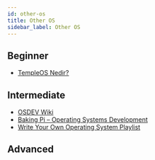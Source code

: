 ```yaml
---
id: other-os
title: Other OS
sidebar_label: Other OS
---
```


## Beginner

- [TempleOS Nedir?](https://suleymanfatih.medium.com/temple-os-nedi%CC%87r-77d493faff5f "TempleOS Nedir?")

## Intermediate

- [OSDEV Wiki](https://wiki.osdev.org/Expanded_Main_Page)
- [Baking Pi – Operating Systems Development](https://www.cl.cam.ac.uk/projects/raspberrypi/tutorials/os/index.html)
- [Write Your Own Operating System Playlist](https://www.youtube.com/playlist?list=PLHh55M_Kq4OApWScZyPl5HhgsTJS9MZ6M)

## Advanced

